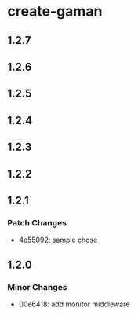 # create-gaman

## 1.2.7

## 1.2.6

## 1.2.5

## 1.2.4

## 1.2.3

## 1.2.2

## 1.2.1

### Patch Changes

- 4e55092: sample chose

## 1.2.0

### Minor Changes

- 00e6418: add monitor middleware
